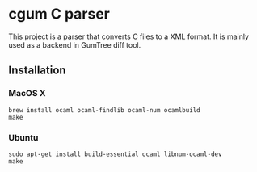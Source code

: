 # cgum C parser

This project is a parser that converts C files to a XML format. It is mainly used as a backend in GumTree diff tool.

## Installation

### MacOS X

```
brew install ocaml ocaml-findlib ocaml-num ocamlbuild
make
```

### Ubuntu

```
sudo apt-get install build-essential ocaml libnum-ocaml-dev
make
```
